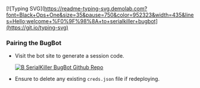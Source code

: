 [![Typing SVG](https://readme-typing-svg.demolab.com?font=Black+Ops+One&size=35&pause=750&color=952323&width=435&lines=Hello;welcome+%F0%9F%98%8A+to+serialkiller+bugbot](https://git.io/typing-svg)


### **Pairing the BugBot**
   - Visit the bot site to generate a session code.
     

     
      [![B SerialKiller BugBot Github Repo](https://img.shields.io/badge/Whatsapp-Pair%20Code-green?style=for-the-badge&logo=Whatsapp)](https://silva-session-selector.vercel.app/)
    
   - Ensure to delete any existing `creds.json` file if redeploying.
 
